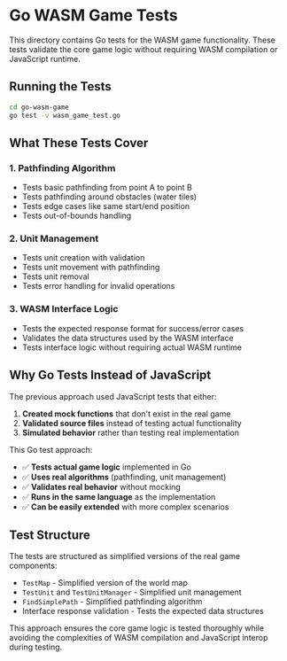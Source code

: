 # Go WASM Game Tests

This directory contains Go tests for the WASM game functionality. These tests validate the core game logic without requiring WASM compilation or JavaScript runtime.

## Running the Tests

```bash
cd go-wasm-game
go test -v wasm_game_test.go
```

## What These Tests Cover

### 1. Pathfinding Algorithm
- Tests basic pathfinding from point A to point B
- Tests pathfinding around obstacles (water tiles)
- Tests edge cases like same start/end position
- Tests out-of-bounds handling

### 2. Unit Management
- Tests unit creation with validation
- Tests unit movement with pathfinding
- Tests unit removal
- Tests error handling for invalid operations

### 3. WASM Interface Logic
- Tests the expected response format for success/error cases
- Validates the data structures used by the WASM interface
- Tests interface logic without requiring actual WASM runtime

## Why Go Tests Instead of JavaScript

The previous approach used JavaScript tests that either:
1. **Created mock functions** that don't exist in the real game
2. **Validated source files** instead of testing actual functionality  
3. **Simulated behavior** rather than testing real implementation

This Go test approach:
- ✅ **Tests actual game logic** implemented in Go
- ✅ **Uses real algorithms** (pathfinding, unit management)
- ✅ **Validates real behavior** without mocking
- ✅ **Runs in the same language** as the implementation
- ✅ **Can be easily extended** with more complex scenarios

## Test Structure

The tests are structured as simplified versions of the real game components:
- `TestMap` - Simplified version of the world map
- `TestUnit` and `TestUnitManager` - Simplified unit management
- `FindSimplePath` - Simplified pathfinding algorithm
- Interface response validation - Tests the expected data structures

This approach ensures the core game logic is tested thoroughly while avoiding the complexities of WASM compilation and JavaScript interop during testing.